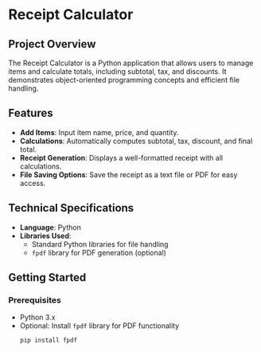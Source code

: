 # Receipt Calculator

## Project Overview
The Receipt Calculator is a Python application that allows users to manage items and calculate totals, including subtotal, tax, and discounts. It demonstrates object-oriented programming concepts and efficient file handling.

## Features
- **Add Items**: Input item name, price, and quantity.
- **Calculations**: Automatically computes subtotal, tax, discount, and final total.
- **Receipt Generation**: Displays a well-formatted receipt with all calculations.
- **File Saving Options**: Save the receipt as a text file or PDF for easy access.

## Technical Specifications
- **Language**: Python
- **Libraries Used**:
  - Standard Python libraries for file handling
  - `fpdf` library for PDF generation (optional)

## Getting Started

### Prerequisites
- Python 3.x
- Optional: Install `fpdf` library for PDF functionality
  ```bash
  pip install fpdf
